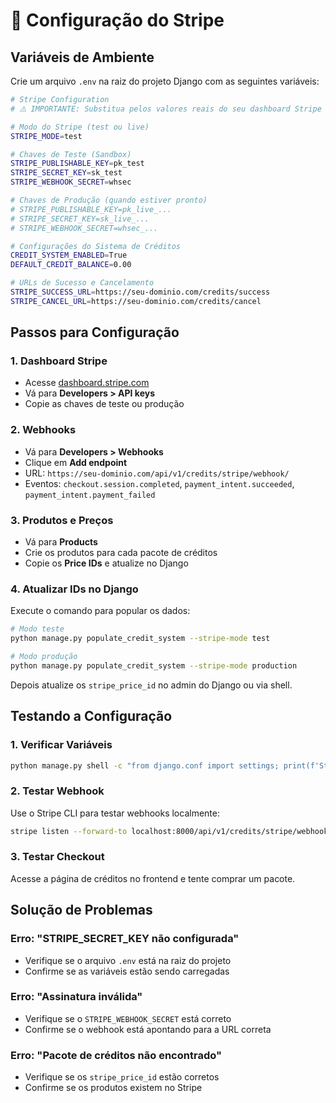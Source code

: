 # 🔧 Configuração do Stripe

## Variáveis de Ambiente

Crie um arquivo `.env` na raiz do projeto Django com as seguintes variáveis:

```bash
# Stripe Configuration
# ⚠️ IMPORTANTE: Substitua pelos valores reais do seu dashboard Stripe

# Modo do Stripe (test ou live)
STRIPE_MODE=test

# Chaves de Teste (Sandbox)
STRIPE_PUBLISHABLE_KEY=pk_test
STRIPE_SECRET_KEY=sk_test
STRIPE_WEBHOOK_SECRET=whsec

# Chaves de Produção (quando estiver pronto)
# STRIPE_PUBLISHABLE_KEY=pk_live_...
# STRIPE_SECRET_KEY=sk_live_...
# STRIPE_WEBHOOK_SECRET=whsec_...

# Configurações do Sistema de Créditos
CREDIT_SYSTEM_ENABLED=True
DEFAULT_CREDIT_BALANCE=0.00

# URLs de Sucesso e Cancelamento
STRIPE_SUCCESS_URL=https://seu-dominio.com/credits/success
STRIPE_CANCEL_URL=https://seu-dominio.com/credits/cancel
```

## Passos para Configuração

### 1. Dashboard Stripe

- Acesse [dashboard.stripe.com](https://dashboard.stripe.com)
- Vá para **Developers > API keys**
- Copie as chaves de teste ou produção

### 2. Webhooks

- Vá para **Developers > Webhooks**
- Clique em **Add endpoint**
- URL: `https://seu-dominio.com/api/v1/credits/stripe/webhook/`
- Eventos: `checkout.session.completed`, `payment_intent.succeeded`, `payment_intent.payment_failed`

### 3. Produtos e Preços

- Vá para **Products**
- Crie os produtos para cada pacote de créditos
- Copie os **Price IDs** e atualize no Django

### 4. Atualizar IDs no Django

Execute o comando para popular os dados:

```bash
# Modo teste
python manage.py populate_credit_system --stripe-mode test

# Modo produção
python manage.py populate_credit_system --stripe-mode production
```

Depois atualize os `stripe_price_id` no admin do Django ou via shell.

## Testando a Configuração

### 1. Verificar Variáveis

```bash
python manage.py shell -c "from django.conf import settings; print(f'Stripe configurado: {bool(settings.STRIPE_SECRET_KEY)}')"
```

### 2. Testar Webhook

Use o Stripe CLI para testar webhooks localmente:

```bash
stripe listen --forward-to localhost:8000/api/v1/credits/stripe/webhook/
```

### 3. Testar Checkout

Acesse a página de créditos no frontend e tente comprar um pacote.

## Solução de Problemas

### Erro: "STRIPE_SECRET_KEY não configurada"

- Verifique se o arquivo `.env` está na raiz do projeto
- Confirme se as variáveis estão sendo carregadas

### Erro: "Assinatura inválida"

- Verifique se o `STRIPE_WEBHOOK_SECRET` está correto
- Confirme se o webhook está apontando para a URL correta

### Erro: "Pacote de créditos não encontrado"

- Verifique se os `stripe_price_id` estão corretos
- Confirme se os produtos existem no Stripe
